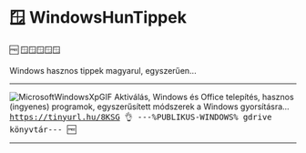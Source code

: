 # 🪟 WindowsHunTippek
🆓 
🪟🪟🪟🪟🪟

Windows hasznos tippek magyarul, egyszerűen...<hr>
![MicrosoftWindowsXpGIF](https://github.com/user-attachments/assets/04ee81b1-2be0-4aec-a4e1-d5866545edbc) Aktiválás, Windows és Office telepítés, hasznos (ingyenes) programok, egyszerűsített módszerek a Windows gyorsításra...
<tt font-weight="bold"><a href="https://tinyurl.hu/8KSG">https://tinyurl.hu/8KSG 👌 ---%PUBLIKUS-WINDOWS% gdrive könyvtár--- 🆓 </a></tt>
<hr>


